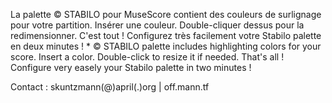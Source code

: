 La palette © STABILO pour MuseScore contient des couleurs de surlignage pour votre partition.
Insérer une couleur. Double-cliquer dessus pour la redimensionner. C'est tout !
Configurez très facilement votre Stabilo palette en deux minutes !
*
© STABILO palette includes highlighting colors for your score.
Insert a color. Double-click to resize it if needed. That's all !
Configure very easely your Stabilo palette in two minutes !

Contact : skuntzmann(@)april(.)org | off.mann.tf
